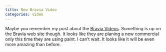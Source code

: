 ```yaml
---
title: New Bravia Video
categories: video
---
```


Maybe you remember my post about the [Bravia Videos](http://web.archive.org/web/20060822124043/http://www.bravia-advert.com/balls/). Something is up on the Bravia web site though. It looks like they are planing a new commercial only this time they are using paint. I can’t wait. It looks like it will be even more amazing than before.
